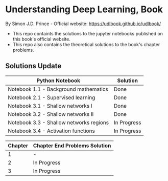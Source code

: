 # Understanding Deep Learning, Book
By Simon J.D. Prince - Official website: https://udlbook.github.io/udlbook/

- This repo containts the solutions to the jupyter notebooks published on this book's official website.
- This repo also contains the theoretical solutions to the book's chapter problems.

## Solutions Update
|Python Notebook|Solution |
|-|-|
|Notebook 1.1 - Background mathematics|Done|
|Notebook 2.1 - Supervised learning|Done|
|Notebook 3.1 - Shallow networks I|Done|
|Notebook 3.2 - Shallow networks II|Done|
|Notebook 3.3 - Shallow networks regions|In Progress|
|Notebook 3.4 - Activation functions|In Progress|

|Chapter|Chapter End Problems Solution |
|-|-|
|1|-|
|2|In Progress|
|3|In Progress|
